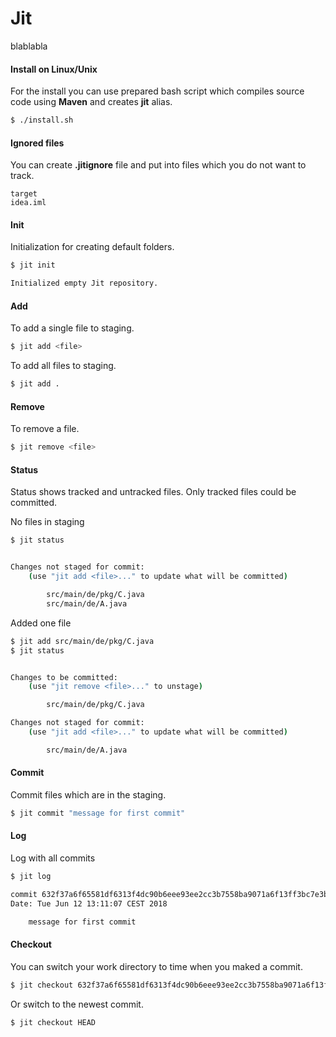 # Jit 

blablabla



#### Install on Linux/Unix
For the install you can use prepared bash script which compiles source code using **Maven** and creates **jit** alias.
````bash
$ ./install.sh
````
#### Ignored files
You can create **.jitignore** file and put into files which you do not want to track.
````git exclude
target
idea.iml
````


#### Init
Initialization for creating default folders.
````bash
$ jit init

Initialized empty Jit repository.
````

#### Add
To add a single file to staging.
````bash
$ jit add <file>
````

To add all files to staging.
````bash
$ jit add .
````

#### Remove
To remove a file.
````bash
$ jit remove <file>
````

#### Status
Status shows tracked and untracked files. Only tracked files could be committed.

No files in staging
````bash
$ jit status


Changes not staged for commit:
	(use "jit add <file>..." to update what will be committed)

		src/main/de/pkg/C.java
		src/main/de/A.java

````
Added one file

````bash
$ jit add src/main/de/pkg/C.java
$ jit status


Changes to be committed:
	(use "jit remove <file>..." to unstage)

		src/main/de/pkg/C.java

Changes not staged for commit:
	(use "jit add <file>..." to update what will be committed)

		src/main/de/A.java
````

#### Commit
Commit files which are in the staging.
````bash
$ jit commit "message for first commit"
````

#### Log
Log with all commits
````bash
$ jit log

commit 632f37a6f65581df6313f4dc90b6eee93ee2cc3b7558ba9071a6f13ff3bc7e3b
Date: Tue Jun 12 13:11:07 CEST 2018

	message for first commit
````


#### Checkout
You can switch your work directory to time when you maked a commit.
````bash
$ jit checkout 632f37a6f65581df6313f4dc90b6eee93ee2cc3b7558ba9071a6f13ff3bc7e3b

````

Or switch to the newest commit.
````bash
$ jit checkout HEAD

````